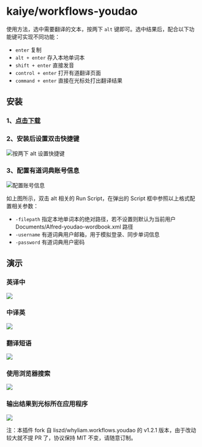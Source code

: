 # kaiye/workflows-youdao

使用方法，选中需要翻译的文本，按两下 `alt` 键即可。选中结果后，配合以下功能键可实现不同功能：

* `enter` 复制
* `alt + enter` 存入本地单词本
* `shift + enter` 直接发音
* `control + enter` 打开有道翻译页面
* `command + enter` 直接在光标处打出翻译结果

## 安装

### 1、[点击下载](https://github.com/kaiye/workflows-youdao/blob/master/youdao.alfredworkflow?raw=true)

### 2、安装后设置双击快捷键

![按两下 alt 设置快捷键](https://cloud.githubusercontent.com/assets/344283/12050058/6cdd3cea-af2a-11e5-8eab-66e89e4d4e18.gif)



### 3、配置有道词典账号信息

![配置账号信息](https://cloud.githubusercontent.com/assets/344283/12175374/c776aef2-b59c-11e5-90ec-20e3801ff7ed.png)

如上图所示，双击 alt 相关的 Run Script，在弹出的 Script 框中参照以上格式配置相关参数：

* `-filepath`  指定本地单词本的绝对路径，若不设置则默认为当前用户 Documents/Alfred-youdao-wordbook.xml 路径
* `-username` 有道词典用户邮箱，用于模拟登录、同步单词信息
* `-password` 有道词典用户密码



## 演示

### 英译中

![](http://ww2.sinaimg.cn/large/48910e01gw1erucr05z85g213p0kbqhn.gif)

### 中译英

![](http://ww2.sinaimg.cn/large/48910e01gw1erucrd5tnmg213p0kbk6q.gif)

### 翻译短语

![](http://ww2.sinaimg.cn/large/48910e01gw1erucrvb9a8g213p0kbqhn.gif)

### 使用浏览器搜索

![](http://ww4.sinaimg.cn/large/48910e01gw1erucsmvtkgg213l0kaqq2.gif)

### 输出结果到光标所在应用程序

![](http://ww3.sinaimg.cn/large/48910e01gw1eructbvt9rg213p0jh0wi.gif)

注：本插件 fork 自 liszd/whyliam.workflows.youdao 的 v1.2.1 版本，由于改动较大就不提 PR 了，协议保持 MIT 不变，请随意订制。